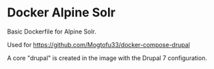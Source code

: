 # Docker Alpine Solr

Basic Dockerfile for Alpine Solr.

Used for https://github.com/Mogtofu33/docker-compose-drupal

A core "drupal" is created in the image with the Drupal 7 configuration.
